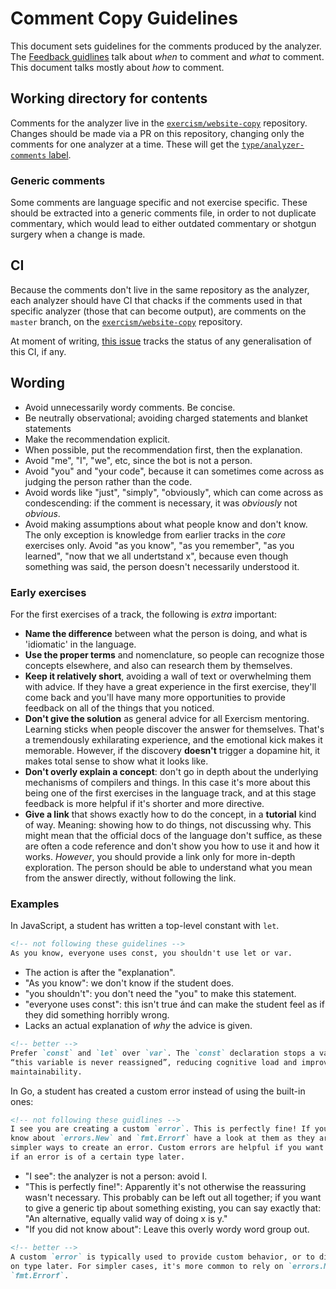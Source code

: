 # Comment Copy Guidelines

This document sets guidelines for the comments produced by the analyzer. The
[Feedback guidlines][git-feedback-guidelines] talk about _when_ to comment and
_what_ to comment. This document talks mostly about _how_ to comment.

## Working directory for contents

Comments for the analyzer live in the [`exercism/website-copy`][git-website-copy]
repository. Changes should be made via a PR on this repository, changing only
the comments for one analyzer at a time. These will get the
[`type/analyzer-comments` label][git-website-copy-label].

### Generic comments

Some comments are language specific and not exercise specific. These should be
extracted into a generic comments file, in order to not duplicate commentary,
which would lead to either outdated commentary or shotgun surgery when a change
is made.

## CI

Because the comments don't live in the same repository as the analyzer, each
analyzer should have CI that chacks if the comments used in that specific
analyzer (those that can become output), are comments on the `master` branch, on 
the  [`exercism/website-copy`][git-website-copy] repository.

At moment of writing, [this issue][issue-ci-comments] tracks the status of any
generalisation of this CI, if any.

## Wording

- Avoid unnecessarily wordy comments. Be concise.
- Be neutrally observational; avoiding charged statements and blanket statements
- Make the recommendation explicit.
- When possible, put the recommendation first, then the explanation.
- Avoid "me", "I", "we", etc, since the bot is not a person.
- Avoid "you" and "your code", because it can sometimes come across as judging 
  the person rather than the code.
- Avoid words like "just", "simply", "obviously", which can come across as 
  condescending: if the comment is necessary, it was _obviously_ not _obvious_.
- Avoid making assumptions about what people know and don't know. The only
  exception is knowledge from earlier tracks in the _core_ exercises only. Avoid
  "as you know", "as you remember", "as you learned", "now that we all
  undertstand x", because even though something was said, the person doesn't 
  necessarily understood it.

### Early exercises

For the first exercises of a track, the following is _extra_ important:

- **Name the difference** between what the person is doing, and what is
  'idiomatic' in the language.
- **Use the proper terms** and nomenclature, so people can recognize those
  concepts elsewhere, and also can research them by themselves.
- **Keep it relatively short**, avoiding a wall of text or overwhelming them
  with advice. If they have a great experience in the first exercise, they'll
  come back and you'll have many more opportunities to provide feedback on all
  of the things that you noticed.
- **Don't give the solution** as general advice for all Exercism mentoring. 
  Learning sticks when people discover the answer for themselves. That's a 
  tremendously exhilarating experience, and the emotional kick makes it 
  memorable. However, if the discovery **doesn't** trigger a dopamine hit, it 
  makes total sense to show what it looks like.
- **Don't overly explain a concept**: don't go in depth about the underlying 
  mechanisms of compilers and things. In this case it's more about this being 
  one of the first exercises in the language track, and at this stage feedback
  is more helpful if it's shorter and more directive.
- **Give a link** that shows exactly how to do the concept, in a **tutorial** 
  kind of way. Meaning: showing how to do things, not discussing why. This might
  mean that the official docs of the language don't suffice, as these are often
  a code reference and don't show you how to use it and how it works. _However_,
  you should provide a link only for more in-depth exploration. The person
  should be able to understand what you mean from the answer directly, without
  following the link.

### Examples

In JavaScript, a student has written a top-level constant with `let`. 

```markdown
<!-- not following these guidelines -->
As you know, everyone uses const, you shouldn't use let or var.
```

- The action is after the "explanation".
- "As you know": we don't know if the student does.
- "you shouldn't": you don't need the "you" to make this statement.
- "everyone uses const": this isn't true ánd can make the student feel as if
  they did something horribly wrong.
- Lacks an actual explanation of _why_ the advice is given.

```markdown
<!-- better -->
Prefer `const` and `let` over `var`. The `const` declaration stops a variable from being accidentally reassigned, which provides safety, and reduces cognitive load for someone reading the code. [This article](https://medium.com/javascript-scene/javascript-es6-var-let-or-const-ba58b8dcde75) explains the difference between the three.
“this variable is never reassigned”, reducing cognitive load and improving 
maintainability.
```

In Go, a student has created a custom error instead of using the built-in ones:

```markdown
<!-- not following these guidlines -->
I see you are creating a custom `error`. This is perfectly fine! If you did not
know about `errors.New` and `fmt.Errorf` have a look at them as they are much 
simpler ways to create an error. Custom errors are helpful if you want to check 
if an error is of a certain type later.
```

- "I see": the analyzer is not a person: avoid I.
- "This is perfectly fine!": Apparently it's not otherwise the reassuring wasn't
  necessary. This probably can be left out all together; if you want to give a
  generic tip about something existing, you can say exactly that: "An
  alternative, equally valid way of doing x is y."
- "If you did not know about": Leave this overly wordy word group out.

```markdown
<!-- better -->
A custom `error` is typically used to provide custom behavior, or to distinguish
on type later. For simpler cases, it's more common to rely on `errors.New` or 
`fmt.Errorf`.
```

[git-website-copy]: https://github.com/exercism/website-copy/tree/master/automated-comments
[issue-ci-comments]: https://github.com/exercism/automated-mentoring-support/issues/51
[git-website-copy-label]: https://github.com/exercism/website-copy/pulls?q=is%3Aopen+is%3Apr+label%3Atype%2Fanalyzer-comments
[git-feedback-guidelines]: https://github.com/exercism/automated-mentoring-support/blob/master/docs/guidelines.md#idiomatic-rules--language-features--stylistic-choices
